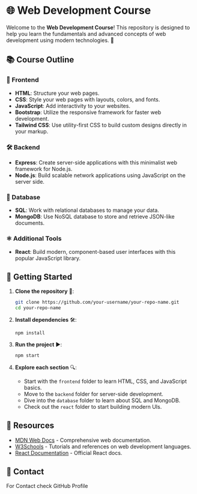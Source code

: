 # 🌐 Web Development Course

Welcome to the **Web Development Course**! This repository is designed to help you learn the fundamentals and advanced concepts of web development using modern technologies. 🚀

## 📚 Course Outline

### 🎨 Frontend
- **HTML**: Structure your web pages.
- **CSS**: Style your web pages with layouts, colors, and fonts.
- **JavaScript**: Add interactivity to your websites.
- **Bootstrap**: Utilize the responsive framework for faster web development.
- **Tailwind CSS**: Use utility-first CSS to build custom designs directly in your markup.

### 🛠️ Backend
- **Express**: Create server-side applications with this minimalist web framework for Node.js.
- **Node.js**: Build scalable network applications using JavaScript on the server side.

### 💾 Database
- **SQL**: Work with relational databases to manage your data.
- **MongoDB**: Use NoSQL database to store and retrieve JSON-like documents.

### ⚛️ Additional Tools
- **React**: Build modern, component-based user interfaces with this popular JavaScript library.

## 🚀 Getting Started

1. **Clone the repository** 📂:
    ```bash
    git clone https://github.com/your-username/your-repo-name.git
    cd your-repo-name
    ```

2. **Install dependencies** 🛠️:
    ```bash
    npm install
    ```

3. **Run the project** ▶️:
    ```bash
    npm start
    ```

4. **Explore each section** 🔍:
    - Start with the `frontend` folder to learn HTML, CSS, and JavaScript basics.
    - Move to the `backend` folder for server-side development.
    - Dive into the `database` folder to learn about SQL and MongoDB.
    - Check out the `react` folder to start building modern UIs.

## 📖 Resources

- [MDN Web Docs](https://developer.mozilla.org/) - Comprehensive web documentation.
- [W3Schools](https://www.w3schools.com/) - Tutorials and references on web development languages.
- [React Documentation](https://reactjs.org/docs/getting-started.html) - Official React docs.

## 🤝 Contact

For Contact check GitHub Profile 